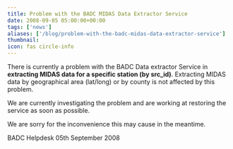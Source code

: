 ```yaml
---
title: Problem with the BADC MIDAS Data Extractor Service
date: 2008-09-05 05:00:00+00:00
tags: ['news']
aliases: ['/blog/problem-with-the-badc-midas-data-extractor-service']
thumbnail: 
icon: fas circle-info
---
```



There is currently a problem with the BADC Data extractor Service in **extracting MIDAS data for a specific station (by src\_id)**. Extracting MIDAS data by geographical area (lat/long) or by county is not affected by this problem. 


 We are currently investigating the problem and are working at restoring the service as soon as possible.


 We are sorry for the inconvenience this may cause in the meantime.


 
BADC Helpdesk
05th September 2008



